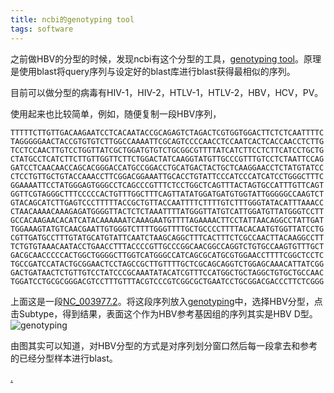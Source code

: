 ```yaml
---
title: ncbi的genotyping tool
tags: software
---
```


之前做HBV的分型的时候，发现ncbi有这个分型的工具，[genotyping tool](https://www.ncbi.nlm.nih.gov/projects/genotyping/help.html)。原理是使用blast将query序列与设定好的blast库进行blast获得最相似的序列。

目前可以做分型的病毒有HIV-1，HIV-2，HTLV-1，HTLV-2，HBV，HCV，PV。

使用起来也比较简单，例如，随便复制一段HBV序列，
```
TTTTTCTTGTTGACAAGAATCCTCACAATACCGCAGAGTCTAGACTCGTGGTGGACTTCTCTCAATTTTC
TAGGGGGAACTACCGTGTGTCTTGGCCAAAATTCGCAGTCCCCAACCTCCAATCACTCACCAACCTCTTG
TCCTCCAACTTGTCCTGGTTATCGCTGGATGTGTCTGCGGCGTTTTATCATCTTCCTCTTCATCCTGCTG
CTATGCCTCATCTTCTTGTTGGTTCTTCTGGACTATCAAGGTATGTTGCCCGTTTGTCCTCTAATTCCAG
GATCCTCAACAACCAGCACGGGACCATGCCGGACCTGCATGACTACTGCTCAAGGAACCTCTATGTATCC
CTCCTGTTGCTGTACCAAACCTTCGGACGGAAATTGCACCTGTATTCCCATCCCATCATCCTGGGCTTTC
GGAAAATTCCTATGGGAGTGGGCCTCAGCCCGTTTCTCCTGGCTCAGTTTACTAGTGCCATTTGTTCAGT
GGTTCGTAGGGCTTTCCCCCACTGTTTGGCTTTCAGTTATATGGATGATGTGGTATTGGGGGCCAAGTCT
GTACAGCATCTTGAGTCCCTTTTTACCGCTGTTACCAATTTTCTTTTGTCTTTGGGTATACATTTAAACC
CTAACAAAACAAAGAGATGGGGTTACTCTCTAAATTTTATGGGTTATGTCATTGGATGTTATGGGTCCTT
GCCACAAGAACACATCATACAAAAAATCAAAGAATGTTTTAGAAAACTTCCTATTAACAGGCCTATTGAT
TGGAAAGTATGTCAACGAATTGTGGGTCTTTTGGGTTTTGCTGCCCCTTTTACACAATGTGGTTATCCTG
CGTTGATGCCTTTGTATGCATGTATTCAATCTAAGCAGGCTTTCACTTTCTCGCCAACTTACAAGGCCTT
TCTGTGTAAACAATACCTGAACCTTTACCCCGTTGCCCGGCAACGGCCAGGTCTGTGCCAAGTGTTTGCT
GACGCAACCCCCACTGGCTGGGGCTTGGTCATGGGCCATCAGCGCATGCGTGGAACCTTTTCGGCTCCTC
TGCCGATCCATACTGCGGAACTCCTAGCCGCTTGTTTTGCTCGCAGCAGGTCTGGAGCAAACATTATCGG
GACTGATAACTCTGTTGTCCTATCCCGCAAATATACATCGTTTCCATGGCTGCTAGGCTGTGCTGCCAAC
TGGATCCTGCGCGGGACGTCCTTTGTTTACGTCCCGTCGGCGCTGAATCCTGCGGACGACCCTTCTCGGG
```
上面这是一段[NC_003977.2](https://www.ncbi.nlm.nih.gov/nuccore/NC_003977.2?report=fasta)。将这段序列放入[genotyping](https://www.ncbi.nlm.nih.gov/projects/genotyping/formpage.cgi)中，选择HBV分型，点击Subtype，得到结果，表面这个作为HBV参考基因组的序列其实是HBV D型。
![genotyping](https://raw.githubusercontent.com/pzweuj/pzweuj.github.io/master/downloads/images/genotyping.jpg)

由图其实可以知道，对HBV分型的方式是对序列划分窗口然后每一段拿去和参考的已经分型样本进行blast。


[.](https://www.zhihu.com/question/274328777)


[-_-]:jing

